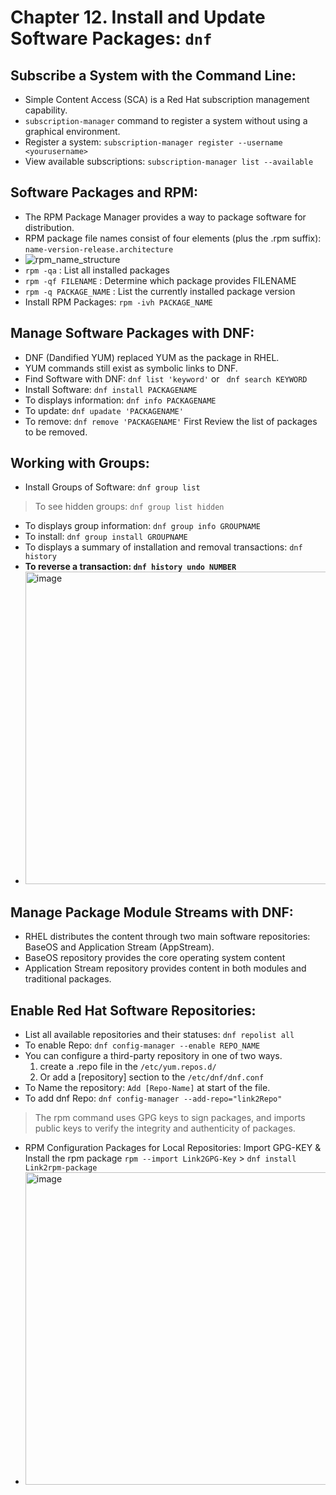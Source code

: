 # Chapter 12. Install and Update Software Packages: `dnf`

## Subscribe a System with the Command Line:
- Simple Content Access (SCA) is a Red Hat subscription management capability.
- `subscription-manager` command to register a system without using a graphical environment.
- Register a system: `subscription-manager register --username <yourusername>`
- View available subscriptions: `subscription-manager list --available`

## Software Packages and RPM:
- The RPM Package Manager provides a way to package software for distribution.
- RPM package file names consist of four elements (plus the .rpm suffix): `name-version-release.architecture`
- ![rpm_name_structure](https://github.com/cybersome/Linux-octo/assets/40174034/d7fd28f4-74e8-49d7-bbfa-b55c4863389b)
- `rpm -qa` : List all installed packages
- `rpm -qf FILENAME` : Determine which package provides FILENAME
- `rpm -q PACKAGE_NAME` : List the currently installed package version
- Install RPM Packages: `rpm -ivh PACKAGE_NAME`


## Manage Software Packages with DNF:
- DNF (Dandified YUM) replaced YUM as the package in RHEL.
- YUM commands still exist as symbolic links to DNF.
- Find Software with DNF: `dnf list 'keyword'` or ` dnf search KEYWORD`
- Install Software: `dnf install PACKAGENAME`
- To displays information: `dnf info PACKAGENAME`
- To update: `dnf upadate 'PACKAGENAME'`
- To remove: `dnf remove 'PACKAGENAME'` First Review the list of packages to be removed.

## Working with Groups:
- Install Groups of Software: `dnf group list`
> To see hidden groups: `dnf group list hidden`
- To displays group information: `dnf group info GROUPNAME`
- To install: `dnf group install GROUPNAME`
- To displays a summary of installation and removal transactions: `dnf history`
- **To reverse a transaction: `dnf history undo NUMBER`**
- <img width="500" alt="image" src="https://github.com/cybersome/Linux-octo/assets/40174034/0f6a5ac3-49eb-4e9e-b42b-3a1bb8a7e5f9">

## Manage Package Module Streams with DNF:
- RHEL distributes the content through two main software repositories: BaseOS and Application Stream (AppStream).
- BaseOS repository provides the core operating system content
- Application Stream repository provides content in both modules and traditional packages.


## Enable Red Hat Software Repositories:
- List all available repositories and their statuses: `dnf repolist all`
- To enable Repo: `dnf config-manager --enable REPO_NAME`
- You can configure a third-party repository in one of two ways.
  1. create a .repo file in the `/etc/yum.repos.d/`
  2. Or add a [repository] section to the `/etc/dnf/dnf.conf`
- To Name the repository: `Add [Repo-Name]` at start of the file.
- To add dnf Repo: `dnf config-manager --add-repo="link2Repo"`
> The rpm command uses GPG keys to sign packages, and imports public keys to verify the integrity and authenticity of packages.
- RPM Configuration Packages for Local Repositories: Import GPG-KEY & Install the rpm package `rpm --import Link2GPG-Key` > `dnf install Link2rpm-package`
- <img width="500" alt="image" src="https://github.com/cybersome/Linux-octo/assets/40174034/c1d00c92-5989-4425-af4c-0820d7d46bef">





